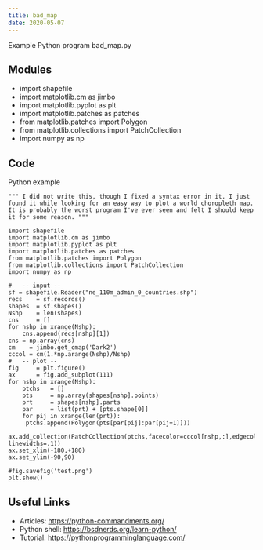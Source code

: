 ```yaml
---
title: bad_map
date: 2020-05-07
---
```

Example Python program bad_map.py

## Modules

* import shapefile
* import matplotlib.cm as jimbo
* import matplotlib.pyplot as plt
* import matplotlib.patches as patches
* from matplotlib.patches import Polygon
* from matplotlib.collections import PatchCollection
* import numpy as np

## Code

Python example

    """ I did not write this, though I fixed a syntax error in it. I just found it while looking for an easy way to plot a world choropleth map. It is probably the worst program I've ever seen and felt I should keep it for some reason. """ 
    
    import shapefile
    import matplotlib.cm as jimbo
    import matplotlib.pyplot as plt
    import matplotlib.patches as patches
    from matplotlib.patches import Polygon
    from matplotlib.collections import PatchCollection
    import numpy as np
    
    #   -- input --
    sf = shapefile.Reader("ne_110m_admin_0_countries.shp")
    recs    = sf.records()
    shapes  = sf.shapes()
    Nshp    = len(shapes)
    cns     = []
    for nshp in xrange(Nshp):
        cns.append(recs[nshp][1])
    cns = np.array(cns)
    cm    = jimbo.get_cmap('Dark2')
    cccol = cm(1.*np.arange(Nshp)/Nshp)
    #   -- plot --
    fig     = plt.figure()
    ax      = fig.add_subplot(111)
    for nshp in xrange(Nshp):
        ptchs   = []
        pts     = np.array(shapes[nshp].points)
        prt     = shapes[nshp].parts
        par     = list(prt) + [pts.shape[0]]
        for pij in xrange(len(prt)):
         ptchs.append(Polygon(pts[par[pij]:par[pij+1]]))
        ax.add_collection(PatchCollection(ptchs,facecolor=cccol[nshp,:],edgecolor='k', linewidths=.1))
    ax.set_xlim(-180,+180)
    ax.set_ylim(-90,90)
    
    #fig.savefig('test.png')
    plt.show()

## Useful Links

- Articles: https://python-commandments.org/
- Python shell: https://bsdnerds.org/learn-python/
- Tutorial: https://pythonprogramminglanguage.com/
